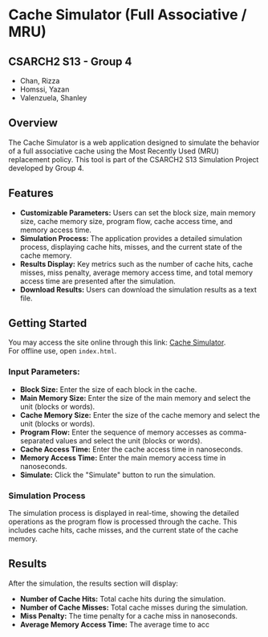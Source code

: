 # Cache Simulator (Full Associative / MRU)

## CSARCH2 S13 - Group 4
- Chan, Rizza
- Homssi, Yazan
- Valenzuela, Shanley

## Overview

The Cache Simulator is a web application designed to simulate the behavior of a full associative cache using the Most Recently Used (MRU) replacement policy. This tool is part of the CSARCH2 S13 Simulation Project developed by Group 4.

## Features

- **Customizable Parameters:** Users can set the block size, main memory size, cache memory size, program flow, cache access time, and memory access time.
- **Simulation Process:** The application provides a detailed simulation process, displaying cache hits, misses, and the current state of the cache memory.
- **Results Display:** Key metrics such as the number of cache hits, cache misses, miss penalty, average memory access time, and total memory access time are presented after the simulation.
- **Download Results:** Users can download the simulation results as a text file.

## Getting Started

You may access the site online through this link: [Cache Simulator](https://cache-simulator-orpin.vercel.app/).  
For offline use, open `index.html`.

### Input Parameters:

- **Block Size:** Enter the size of each block in the cache.
- **Main Memory Size:** Enter the size of the main memory and select the unit (blocks or words).
- **Cache Memory Size:** Enter the size of the cache memory and select the unit (blocks or words).
- **Program Flow:** Enter the sequence of memory accesses as comma-separated values and select the unit (blocks or words).
- **Cache Access Time:** Enter the cache access time in nanoseconds.
- **Memory Access Time:** Enter the main memory access time in nanoseconds.
- **Simulate:** Click the "Simulate" button to run the simulation.

### Simulation Process

The simulation process is displayed in real-time, showing the detailed operations as the program flow is processed through the cache. This includes cache hits, cache misses, and the current state of the cache memory.

## Results

After the simulation, the results section will display:

- **Number of Cache Hits:** Total cache hits during the simulation.
- **Number of Cache Misses:** Total cache misses during the simulation.
- **Miss Penalty:** The time penalty for a cache miss in nanoseconds.
- **Average Memory Access Time:** The average time to acc
